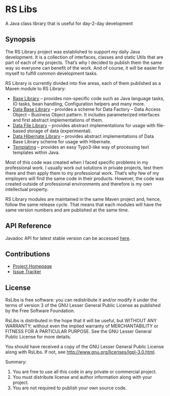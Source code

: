 # RS Libs
A Java class library that is useful for day-2-day development

## Synopsis
The RS Library project was established to support my daily Java development. It is a collection of interfaces, classes and static Utils that are part of each of my projects. That’s why I decided to publish them the same way so everyone can benefit of the work. And of course, it will be easier for myself to fulfill common development tasks.

RS Library is currently divided into five areas, each of them published as a Maven module to RS Library:

 * [Base Library](https://github.com/technicalguru/rslibs/baselib) – provides non-specific code such as Java language tasks, IO tasks, bean handling, Configuration helpers and many more.
 * [Data Base Library](https://github.com/technicalguru/rslibs/data) – provides a scheme for Data Factory – Data Access Object – Business Object pattern. It includes parameterized interfaces and first abstract implementations of them.
 * [Data File Library](https://github.com/technicalguru/rslibs/data-file) – provides abstract implementations for usage with file-based storage of data (experimental).
 * [Data Hibernate Library](https://github.com/technicalguru/rslibs/data-hibernate) – provides abstract implementations of Data Base Library scheme for usage with Hibernate.
 * [Templating](https://github.com/technicalguru/rslibs/templating) – provides an easy Typo3-like way of processing text templates within Java.

Most of this code was created when I faced specific problems in my professional work. I usually work out solutions in private projects, test them there and then apply them to my professional work. That’s why few of my employers will find the same code in their products. However, the code was created outside of professional environments and therefore is my own intellectual property.

RS Library modules are maintained in the same Maven project and, hence, follow the same release cycle. That means that each modules will have the same version numbers and are published at the same time.

## API Reference

Javadoc API for latest stable version can be accessed [here](https://download.ralph-schuster.eu/eu.ralph-schuster.libs/).

## Contributions

 * [Project Homepage](https://techblog.ralph-schuster.eu/rs-library/)
 * [Issue Tracker](http://jira.ralph-schuster.eu/)
 
## License

RsLibs is free software: you can redistribute it and/or modify it under the terms of version 3 of the GNU 
Lesser General Public  License as published by the Free Software Foundation.

RsLibs is distributed in the hope that it will be useful, but WITHOUT ANY WARRANTY; without even the implied 
warranty of MERCHANTABILITY or FITNESS FOR A PARTICULAR PURPOSE.  See the GNU Lesser General Public 
License for more details.

You should have received a copy of the GNU Lesser General Public License along with RsLibs.  If not, see 
<http://www.gnu.org/licenses/lgpl-3.0.html>.

Summary:
 1. You are free to use all this code in any private or commercial project. 
 2. You must distribute license and author information along with your project.
 3. You are not required to publish your own source code.
